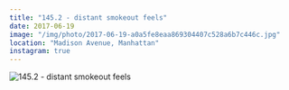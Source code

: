 ```yaml
---
title: "145.2 - distant smokeout feels"
date: 2017-06-19
image: "/img/photo/2017-06-19-a0a5fe8eaa869304407c528a6b7c446c.jpg"
location: "Madison Avenue, Manhattan"
instagram: true
---
```


![145.2 - distant smokeout feels](/img/photo/2017-06-19-a0a5fe8eaa869304407c528a6b7c446c.jpg)
